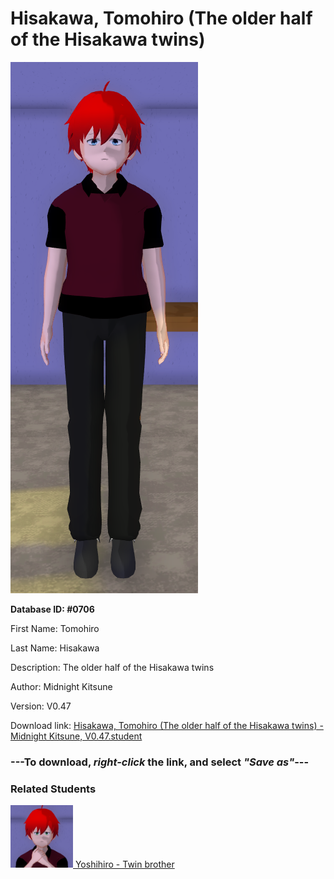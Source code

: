 # Hisakawa, Tomohiro (The older half of the Hisakawa twins)

<img src="Files/Hisakawa, Tomohiro (The older half of the Hisakawa twins).png" title="Hisakawa, Tomohiro (The older half of the Hisakawa twins) - Midnight Kitsune, V0.47">

**Database ID: #0706**

First Name: Tomohiro

Last Name: Hisakawa

Description: The older half of the Hisakawa twins

Author: Midnight Kitsune

Version: V0.47

Download link: <a href="https://raw.githubusercontent.com/Arbiter1223/Daigaku-Gurashi-Custom-Students/master/Students/Files/Hisakawa%2C%20Tomohiro%20(The%20older%20half%20of%20the%20Hisakawa%20twins)%20-%20Midnight%20Kitsune%2C%20V0.47.student">Hisakawa, Tomohiro (The older half of the Hisakawa twins) - Midnight Kitsune, V0.47.student</a>

### ---**To download, _right-click_ the link, and select _"Save as"_**---

### Related Students

<a href="Hisakawa, Yoshihiro (The younger half of the Hisakawa twins).md"><img src="Files/Thumbs/Hisakawa, Yoshihiro (The younger half of the Hisakawa twins).png" height="100" width="100" title="Hisakawa, Yoshihiro (The younger half of the Hisakawa twins) - Midnight Kitsune, V0.47"></a><a href="Hisakawa, Yoshihiro (The younger half of the Hisakawa twins).md"> Yoshihiro - Twin brother</a>

